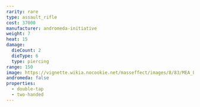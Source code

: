 ```yaml
---
rarity: rare
type: assault_rifle
cost: 37000
manufacturer: andromeda-initiative
weight: 7
heat: 15
damage:
  dieCount: 2
  dieType: 6
  type: piercing
range: 150
image: https://vignette.wikia.nocookie.net/masseffect/images/8/83/MEA_L-89_Halberd_MP.png/revision/latest?cb=20180530231330
andromeda: false
properties:
  - double-tap
  - two-handed
---
```

